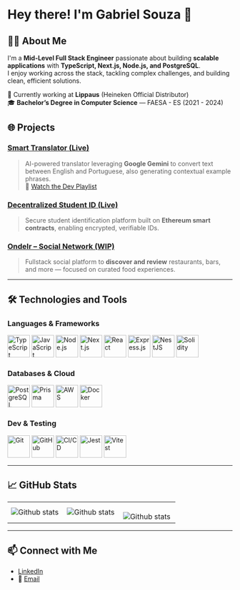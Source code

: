 # Hey there! I'm Gabriel Souza 👋

## 👨‍💻 About Me  
I'm a **Mid-Level Full Stack Engineer** passionate about building **scalable applications** with **TypeScript, Next.js, Node.js, and PostgreSQL**.  
I enjoy working across the stack, tackling complex challenges, and building clean, efficient solutions.  

🔧 Currently working at **Lippaus** (Heineken Official Distributor)  
🎓 **Bachelor’s Degree in Computer Science** — FAESA - ES (2021 - 2024)

## 🌐 Projects

### <a href="https://smart-translator-ai.vercel.app" target="_blank">Smart Translator (Live)</a>  
> AI-powered translator leveraging **Google Gemini** to convert text between English and Portuguese, also generating contextual example phrases.  
🎥 <a href="https://youtube.com/playlist?list=PL21OVMBXdJI7-WFSrWEE9VZ67NsVAdIw3&si=McRFxJUrwY9Zs6UK" target="_blank">Watch the Dev Playlist</a>

### <a href="https://student-identification.vercel.app/" target="_blank">Decentralized Student ID (Live)</a>  
> Secure student identification platform built on **Ethereum smart contracts**, enabling encrypted, verifiable IDs.

### <a href="https://github.com/SouzaGabriel26/onde-ir" target="_blank">OndeIr – Social Network (WIP)</a>  
> Fullstack social platform to **discover and review** restaurants, bars, and more — focused on curated food experiences.

---

## 🛠️ Technologies and Tools  

### **Languages & Frameworks**  
<p>
  <img title="TypeScript" alt="TypeScript" width="50px" height="50px" src="https://raw.githubusercontent.com/marwin1991/profile-technology-icons/refs/heads/main/icons/typescript.png" />
  <img title="JavaScript" alt="JavaScript" width="50px" height="50px" src="https://raw.githubusercontent.com/marwin1991/profile-technology-icons/refs/heads/main/icons/javascript.png" />
  <img title="Node.js" alt="Node.js" width="50px" height="50px" src="https://raw.githubusercontent.com/marwin1991/profile-technology-icons/refs/heads/main/icons/node_js.png" />
  <img title="Next.js" alt="Next.js" width="50px" height="50px" src="https://cdn.jsdelivr.net/gh/devicons/devicon/icons/nextjs/nextjs-original.svg" />
  <img title="React" alt="React" width="50px" height="50px" src="https://raw.githubusercontent.com/marwin1991/profile-technology-icons/refs/heads/main/icons/react.png" />
  <img title="Express.js" alt="Express.js" width="50px" height="50px" src="https://raw.githubusercontent.com/marwin1991/profile-technology-icons/refs/heads/main/icons/express.png" />
  <img title="NestJS" alt="NestJS" width="50px" height="50px" src="https://raw.githubusercontent.com/marwin1991/profile-technology-icons/refs/heads/main/icons/nest_js.png" />
  <img title="Solidity" alt="Solidity" width="50px" height="50px" src="https://raw.githubusercontent.com/marwin1991/profile-technology-icons/refs/heads/main/icons/solidity.png" />
</p>

### **Databases & Cloud**  
<p>
  <img title="PostgreSQL" alt="PostgreSQL" width="50px" height="50px" src="https://raw.githubusercontent.com/marwin1991/profile-technology-icons/refs/heads/main/icons/postgresql.png" />
  <img title="Prisma ORM" alt="Prisma" width="50px" height="50px" src="https://cdn.jsdelivr.net/gh/devicons/devicon/icons/prisma/prisma-original.svg" />
  <img title="AWS" alt="AWS" width="50px" height="50px" src="https://raw.githubusercontent.com/marwin1991/profile-technology-icons/refs/heads/main/icons/aws.png" />
  <img title="Docker" alt="Docker" width="50px" height="50px" src="https://raw.githubusercontent.com/marwin1991/profile-technology-icons/refs/heads/main/icons/docker.png" />
</p>

### **Dev & Testing**  
<p>
  <img title="Git" alt="Git" width="50px" height="50px" src="https://raw.githubusercontent.com/marwin1991/profile-technology-icons/refs/heads/main/icons/git.png" />
  <img title="GitHub" alt="GitHub" width="50px" height="50px" src="https://raw.githubusercontent.com/marwin1991/profile-technology-icons/refs/heads/main/icons/github.png" />
  <img title="CI/CD" alt="CI/CD" width="50px" height="50px" src="https://raw.githubusercontent.com/marwin1991/profile-technology-icons/refs/heads/main/icons/ci_cd.png" />
  <img title="Jest" alt="Jest" width="50px" height="50px" src="https://raw.githubusercontent.com/marwin1991/profile-technology-icons/refs/heads/main/icons/jest.png" />
  <img title="Vitest" alt="Vitest" width="50px" height="50px" src="https://cdn.jsdelivr.net/gh/devicons/devicon/icons/vitest/vitest-plain.svg" />
</p>



---

## 📈 GitHub Stats  

<table>
  <tr>
    <td>
      <img
        align="left"
        src="https://github-readme-stats.vercel.app/api?username=souzagabriel26&theme=dark&hide_border=false&include_all_commits=true&count_private=true"
        alt="Github stats"
      />
    </td>
    <td>
      <img
        align="left"
        src="https://github-readme-stats.vercel.app/api/top-langs/?username=souzagabriel26&theme=dark&hide_border=false&include_all_commits=true&count_private=true&layout=compact"
        alt="Github stats"
      />
    </td>
    <td>
      <br />
      <img
        align="left"
        src="https://github-readme-streak-stats.herokuapp.com/?user=souzagabriel26&theme=dark&hide_border=false"
        alt="Github stats"
      />
    </td>
  </tr>
</table>

---

## 📫 Connect with Me  

- [LinkedIn](https://linkedin.com/in/souzagabriel26)
- 📧 [Email](mailto:gabriel.asouza2608@hotmail.com)
